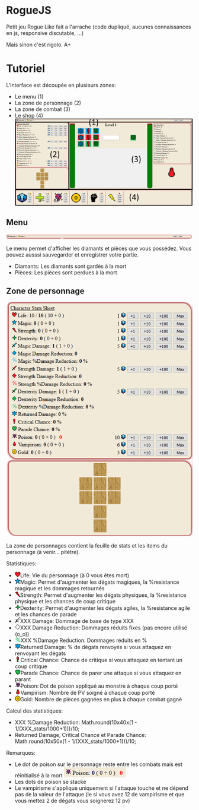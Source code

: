 # RogueJS

Petit jeu Rogue Like fait a l'arrache (code dupliqué, aucunes connaissances en js, responsive discutable, ...)

Mais sinon c'est rigolo. A+

# Tutoriel
L'interface est découpée en plusieurs zones:
- Le menu (1)
- La zone de personnage (2)
- La zone de combat (3)
- Le shop (4)
![](ressources/images/readme/interface_split.png)

## Menu
![](ressources/images/readme/menu_zone.png)

Le menu permet d'afficher les diamants et pièces que vous possédez. Vous pouvez ausssi sauvegarder et enregistrer votre partie.
- Diamants: Les diamants sont gardés à la mort
- Pièces: Les pièces sont perdues à la mort

## Zone de personnage
![](ressources/images/readme/character_zone.png)

La zone de personnages contient la feuille de stats et les items du personnage (à venir... pitètre).

Statistiques:
- ![](ressources/images/mini_icons/_life.png)Life: Vie du personnage (à 0 vous êtes mort)
- ![](ressources/images/mini_icons/_magic.png)Magic: Permet d'augmenter les dégats magiques, la %resistance magique et les dommages retournés
- ![](ressources/images/mini_icons/_strength.png)Strength: Permet d'augmenter les dégats physiques, la %resistance physique et les chances de coup critique
- ![](ressources/images/mini_icons/_dexterity.png)Dexterity: Permet d'augmenter les dégats agiles, la %resistance agile et les chances de parade
- ![](ressources/images/mini_icons/_damage.png)XXX Damage: Dommage de base de type XXX
- ![](ressources/images/mini_icons/_damage_reduction.png)XXX Damage Reduction: Dommages réduits fixes (pas encore utilisé (o_o))
- ![](ressources/images/mini_icons/_damage_reduction_dexterity_percent.png)XXX %Damage Reduction: Dommages réduits en %
- ![](ressources/images/mini_icons/_return_percent.png)Returned Damage: % de dégats renvoyés si vous attaquez en renvoyant les dégats
- ![](ressources/images/mini_icons/_critical_chance.png)Critical Chance: Chance de critique si vous attaquez en tentant un coup critique
- ![](ressources/images/mini_icons/_parade_chance.png)Parade Chance: Chance de parer une attaque si vous attaquez en parant
- ![](ressources/images/mini_icons/_poison.png)Poison: Dot de poison appliqué au monstre à chaque coup porté
- ![](ressources/images/mini_icons/_vampirism.png)Vampirism: Nombre de PV soigné à chaque coup porté
- ![](ressources/images/mini_icons/_gold.png)Gold: Nombre de pièces gagnées en plus à chaque combat gagné

Calcul des statistiques:
- XXX %Damage Reduction: Math.round(10x40x(1 - 1/(XXX_stats/1000+1)))/10;
- Returned Damage, Critical Chance et Parade Chance: Math.round(10x50x(1 - 1/(XXX_stats/1000+1)))/10;

Remarques:
- Le dot de poison sur le personnage reste entre les combats mais est réinitialisé à la mort ![](ressources/images/readme/poisoned.png)
- Les dots de poison se stacke
- Le vampirisme s'applique uniquement si l'attaque touche et ne dépend pas de la valeur de l'attaque (ie si vous avez 12 de vampirisme et que vous mettez 2 de dégats vous soignerez 12 pv)
